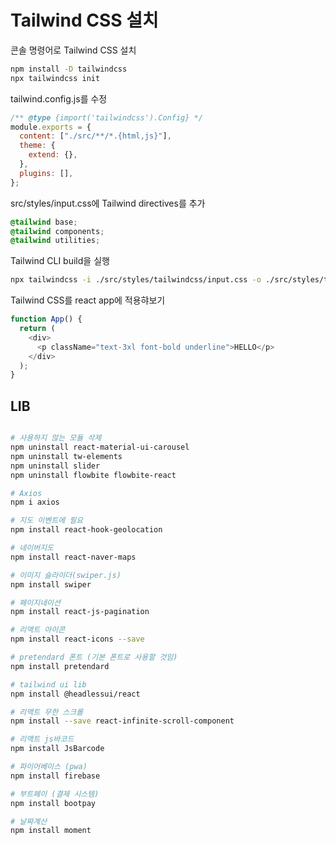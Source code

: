 # Tailwind CSS 설치

콘솔 명령어로 Tailwind CSS 설치

```bash
npm install -D tailwindcss
npx tailwindcss init
```

tailwind.config.js를 수정

```jsx
/** @type {import('tailwindcss').Config} */
module.exports = {
  content: ["./src/**/*.{html,js}"],
  theme: {
    extend: {},
  },
  plugins: [],
};
```

src/styles/input.css에 Tailwind directives를 추가

```css
@tailwind base;
@tailwind components;
@tailwind utilities;
```

Tailwind CLI build을 실행

```bash
npx tailwindcss -i ./src/styles/tailwindcss/input.css -o ./src/styles/tailwindcss/output.css --watch
```

Tailwind CSS를 react app에 적용햐보기

```javascript
function App() {
  return (
    <div>
      <p className="text-3xl font-bold underline">HELLO</p>
    </div>
  );
}
```

## LIB

```bash

# 사용하지 않는 모듈 삭제
npm uninstall react-material-ui-carousel
npm uninstall tw-elements
npm uninstall slider
npm uninstall flowbite flowbite-react

# Axios
npm i axios

# 지도 이벤트에 필요
npm install react-hook-geolocation

# 네이버지도
npm install react-naver-maps

# 이미지 슬라이더(swiper.js)
npm install swiper

# 페이지네이션
npm install react-js-pagination

# 리액트 아이콘
npm install react-icons --save

# pretendard 폰트 (기본 폰트로 사용할 것임)
npm install pretendard

# tailwind ui lib
npm install @headlessui/react

# 리액트 무한 스크롤
npm install --save react-infinite-scroll-component

# 리액트 js바코드
npm install JsBarcode

# 파이어베이스 (pwa)
npm install firebase

# 부트페이 (결제 시스템)
npm install bootpay

# 날짜계산
npm install moment

```
